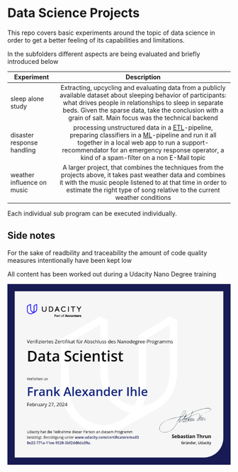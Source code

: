 # Data Science Projects
This repo covers basic experiments around the topic of data science in order to get a better feeling of its capabilities and limitations.

In the subfolders different aspects are being evaluated and briefly introduced below

| Experiment   |     Description      |
|--------------|:--------------------:|
| sleep alone study | Extracting, upcycling and evaluating data from a publicly available dataset about sleeping behavior of participants: what drives people in relationships to sleep in separate beds. Given the sparse data, take the conclusion with a grain of salt. Main focus was the technical backend |
| disaster response handling | processing unstructured data in a [ETL](https://en.wikipedia.org/wiki/Extract,_transform,_load)-pipeline, preparing classifiers in a [ML](https://en.wikipedia.org/wiki/Machine_learning)-pipeline and run it all together in a local web app to run a support-recommendator for an emergency response operator, a kind of a spam-filter on a non E-Mail topic  |
| weather influence on music | A larger project, that combines the techniques from the projects above, it takes past weather data and combines it with the music people listened to at that time in order to estimate the right type of song relative to the current weather conditions |

Each individual sub program can be executed individually. 

## Side notes

For the sake of readbility and traceability the amount of code quality measures intentionally have been kept low

All content has been worked out during a Udacity Nano Degree training

![](cert.png)
